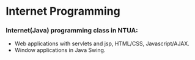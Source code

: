 # Internet Programming
### Internet(Java) programming class in NTUA: 
* Web applications with servlets and jsp, HTML/CSS, Javascript/AJAX.
* Window applications in Java Swing.
